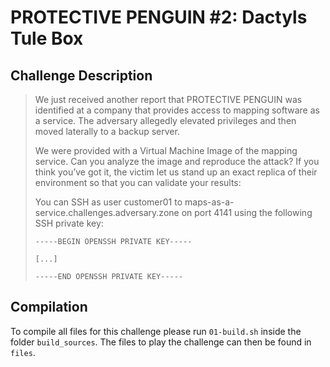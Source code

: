 # PROTECTIVE PENGUIN #2: Dactyls Tule Box

## Challenge Description

> We just received another report that PROTECTIVE PENGUIN was identified at a company that provides access to mapping software as a service. The adversary allegedly elevated privileges and then moved laterally to a backup server.
> 
> We were provided with a Virtual Machine Image of the mapping service. Can you analyze the image and reproduce the attack? If you think you’ve got it, the victim let us stand up an exact replica of their environment so that you can validate your results:
> 
> You can SSH as user customer01 to maps-as-a-service.challenges.adversary.zone on port 4141 using the following SSH private key: 
> 
> `-----BEGIN OPENSSH PRIVATE KEY-----`
> 
> `[...]`
> 
> `-----END OPENSSH PRIVATE KEY-----`


## Compilation

To compile all files for this challenge please run `01-build.sh` inside the folder `build_sources`. The files to play the challenge can then be found in `files`.

